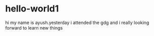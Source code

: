 # hello-world1
hi my name is ayush.yesterday i attended the gdg and i really looking forward to learn new things
